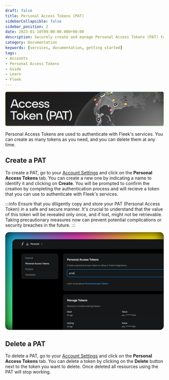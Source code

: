 ```yaml
---
draft: false
title: Personal Access Tokens (PAT) 
sidebarCollapsible: false
sidebar_position: 2
date: 2023-01-10T09:00:00.000+00:00
description: Securely create and manage Personal Access Tokens (PAT) to authenticate with Fleek's services. Easily create and delete tokens as needed.
category: Documentation
keywords: [services, documentation, getting started]
tags:
- Accounts
- Personal Access Tokens
- Guide
- Learn
- Fleek
---
```


![](../images/PAT.png)


Personal Access Tokens are used to authenticate with Fleek's services. You can create as many tokens as you need, and you can delete them at any time.

## Create a PAT

To create a PAT, go to your [Account Settings](https://app.fleek.xyz/profile/settings) and click on the **Personal Access Tokens** tab. You can create a new one by indicating a name to identify it and clicking on **Create**. You will be prompted to confirm the creation by completing the authentication process and will recieve a token that you can use to authenticate with Fleek's services.

:::info
Ensure that you diligently copy and store your PAT (Personal Access Token) in a safe and secure manner. It's crucial to understand that the value of this token will be revealed only once, and if lost, might not be retrievable. Taking precautionary measures now can prevent potential complications or security breaches in the future.
:::

![](../images/patoken.png)

## Delete a PAT


To delete a PAT, go to your [Account Settings](https://app.fleek.xyz/profile/settings) and click on the **Personal Access Tokens** tab. You can delete a token by clicking on the **Delete** button next to the token you want to delete. Once deleted all resources using the PAT will stop working.
